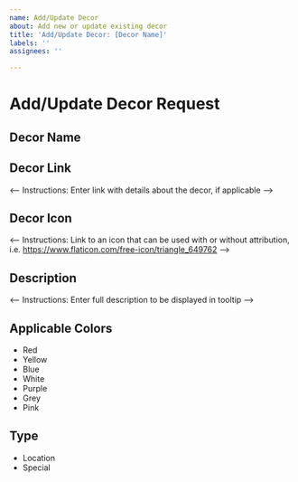 ```yaml
---
name: Add/Update Decor
about: Add new or update existing decor
title: 'Add/Update Decor: [Decor Name]'
labels: ''
assignees: ''

---
```


# Add/Update Decor Request

## Decor Name

<!-- Instructions: Enter full decor name to be displayed in tooltip -->

## Decor Link

<-- Instructions: Enter link with details about the decor, if applicable -->

## Decor Icon

<-- Instructions: Link to an icon that can be used with or without attribution, i.e. https://www.flaticon.com/free-icon/triangle_649762 -->

## Description

<-- Instructions: Enter full description to be displayed in tooltip -->

## Applicable Colors

<!-- Instructions: Remove unapplicable colors -->

- Red
- Yellow
- Blue
- White
- Purple
- Grey
- Pink

## Type

<!-- Instructions: Keep the correct option -->

- Location
- Special

##
